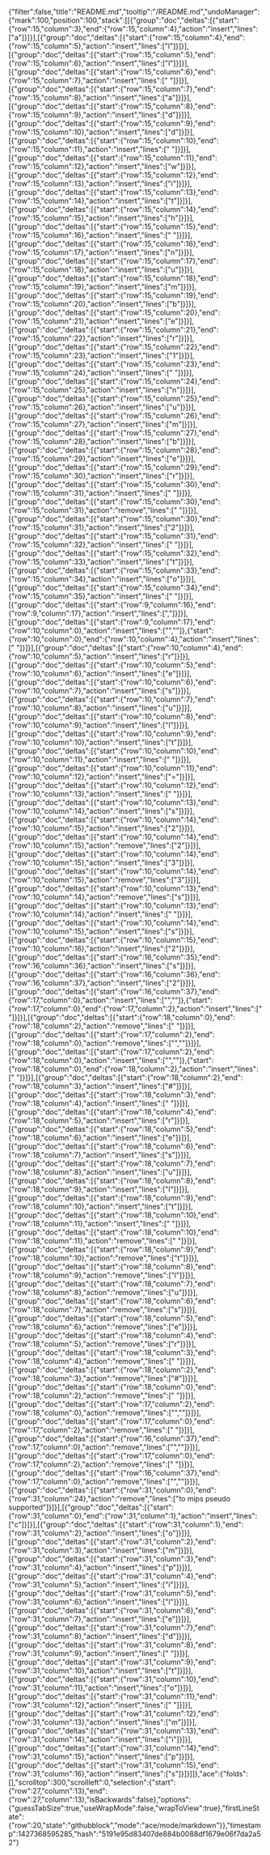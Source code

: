 {"filter":false,"title":"README.md","tooltip":"/README.md","undoManager":{"mark":100,"position":100,"stack":[[{"group":"doc","deltas":[{"start":{"row":15,"column":3},"end":{"row":15,"column":4},"action":"insert","lines":["a"]}]}],[{"group":"doc","deltas":[{"start":{"row":15,"column":4},"end":{"row":15,"column":5},"action":"insert","lines":["l"]}]}],[{"group":"doc","deltas":[{"start":{"row":15,"column":5},"end":{"row":15,"column":6},"action":"insert","lines":["l"]}]}],[{"group":"doc","deltas":[{"start":{"row":15,"column":6},"end":{"row":15,"column":7},"action":"insert","lines":[" "]}]}],[{"group":"doc","deltas":[{"start":{"row":15,"column":7},"end":{"row":15,"column":8},"action":"insert","lines":["a"]}]}],[{"group":"doc","deltas":[{"start":{"row":15,"column":8},"end":{"row":15,"column":9},"action":"insert","lines":["d"]}]}],[{"group":"doc","deltas":[{"start":{"row":15,"column":9},"end":{"row":15,"column":10},"action":"insert","lines":["d"]}]}],[{"group":"doc","deltas":[{"start":{"row":15,"column":10},"end":{"row":15,"column":11},"action":"insert","lines":[" "]}]}],[{"group":"doc","deltas":[{"start":{"row":15,"column":11},"end":{"row":15,"column":12},"action":"insert","lines":["w"]}]}],[{"group":"doc","deltas":[{"start":{"row":15,"column":12},"end":{"row":15,"column":13},"action":"insert","lines":["i"]}]}],[{"group":"doc","deltas":[{"start":{"row":15,"column":13},"end":{"row":15,"column":14},"action":"insert","lines":["t"]}]}],[{"group":"doc","deltas":[{"start":{"row":15,"column":14},"end":{"row":15,"column":15},"action":"insert","lines":["h"]}]}],[{"group":"doc","deltas":[{"start":{"row":15,"column":15},"end":{"row":15,"column":16},"action":"insert","lines":[" "]}]}],[{"group":"doc","deltas":[{"start":{"row":15,"column":16},"end":{"row":15,"column":17},"action":"insert","lines":["n"]}]}],[{"group":"doc","deltas":[{"start":{"row":15,"column":17},"end":{"row":15,"column":18},"action":"insert","lines":["u"]}]}],[{"group":"doc","deltas":[{"start":{"row":15,"column":18},"end":{"row":15,"column":19},"action":"insert","lines":["m"]}]}],[{"group":"doc","deltas":[{"start":{"row":15,"column":19},"end":{"row":15,"column":20},"action":"insert","lines":["b"]}]}],[{"group":"doc","deltas":[{"start":{"row":15,"column":20},"end":{"row":15,"column":21},"action":"insert","lines":["e"]}]}],[{"group":"doc","deltas":[{"start":{"row":15,"column":21},"end":{"row":15,"column":22},"action":"insert","lines":["r"]}]}],[{"group":"doc","deltas":[{"start":{"row":15,"column":22},"end":{"row":15,"column":23},"action":"insert","lines":["1"]}]}],[{"group":"doc","deltas":[{"start":{"row":15,"column":23},"end":{"row":15,"column":24},"action":"insert","lines":[" "]}]}],[{"group":"doc","deltas":[{"start":{"row":15,"column":24},"end":{"row":15,"column":25},"action":"insert","lines":["n"]}]}],[{"group":"doc","deltas":[{"start":{"row":15,"column":25},"end":{"row":15,"column":26},"action":"insert","lines":["u"]}]}],[{"group":"doc","deltas":[{"start":{"row":15,"column":26},"end":{"row":15,"column":27},"action":"insert","lines":["m"]}]}],[{"group":"doc","deltas":[{"start":{"row":15,"column":27},"end":{"row":15,"column":28},"action":"insert","lines":["b"]}]}],[{"group":"doc","deltas":[{"start":{"row":15,"column":28},"end":{"row":15,"column":29},"action":"insert","lines":["e"]}]}],[{"group":"doc","deltas":[{"start":{"row":15,"column":29},"end":{"row":15,"column":30},"action":"insert","lines":["r"]}]}],[{"group":"doc","deltas":[{"start":{"row":15,"column":30},"end":{"row":15,"column":31},"action":"insert","lines":[" "]}]}],[{"group":"doc","deltas":[{"start":{"row":15,"column":30},"end":{"row":15,"column":31},"action":"remove","lines":[" "]}]}],[{"group":"doc","deltas":[{"start":{"row":15,"column":30},"end":{"row":15,"column":31},"action":"insert","lines":["2"]}]}],[{"group":"doc","deltas":[{"start":{"row":15,"column":31},"end":{"row":15,"column":32},"action":"insert","lines":[" "]}]}],[{"group":"doc","deltas":[{"start":{"row":15,"column":32},"end":{"row":15,"column":33},"action":"insert","lines":["t"]}]}],[{"group":"doc","deltas":[{"start":{"row":15,"column":33},"end":{"row":15,"column":34},"action":"insert","lines":["o"]}]}],[{"group":"doc","deltas":[{"start":{"row":15,"column":34},"end":{"row":15,"column":35},"action":"insert","lines":[" "]}]}],[{"group":"doc","deltas":[{"start":{"row":9,"column":16},"end":{"row":9,"column":17},"action":"insert","lines":[","]}]}],[{"group":"doc","deltas":[{"start":{"row":9,"column":17},"end":{"row":10,"column":0},"action":"insert","lines":["",""]},{"start":{"row":10,"column":0},"end":{"row":10,"column":4},"action":"insert","lines":["    "]}]}],[{"group":"doc","deltas":[{"start":{"row":10,"column":4},"end":{"row":10,"column":5},"action":"insert","lines":["r"]}]}],[{"group":"doc","deltas":[{"start":{"row":10,"column":5},"end":{"row":10,"column":6},"action":"insert","lines":["e"]}]}],[{"group":"doc","deltas":[{"start":{"row":10,"column":6},"end":{"row":10,"column":7},"action":"insert","lines":["s"]}]}],[{"group":"doc","deltas":[{"start":{"row":10,"column":7},"end":{"row":10,"column":8},"action":"insert","lines":["u"]}]}],[{"group":"doc","deltas":[{"start":{"row":10,"column":8},"end":{"row":10,"column":9},"action":"insert","lines":["l"]}]}],[{"group":"doc","deltas":[{"start":{"row":10,"column":9},"end":{"row":10,"column":10},"action":"insert","lines":["t"]}]}],[{"group":"doc","deltas":[{"start":{"row":10,"column":10},"end":{"row":10,"column":11},"action":"insert","lines":[" "]}]}],[{"group":"doc","deltas":[{"start":{"row":10,"column":11},"end":{"row":10,"column":12},"action":"insert","lines":["="]}]}],[{"group":"doc","deltas":[{"start":{"row":10,"column":12},"end":{"row":10,"column":13},"action":"insert","lines":[" "]}]}],[{"group":"doc","deltas":[{"start":{"row":10,"column":13},"end":{"row":10,"column":14},"action":"insert","lines":["s"]}]}],[{"group":"doc","deltas":[{"start":{"row":10,"column":14},"end":{"row":10,"column":15},"action":"insert","lines":["2"]}]}],[{"group":"doc","deltas":[{"start":{"row":10,"column":14},"end":{"row":10,"column":15},"action":"remove","lines":["2"]}]}],[{"group":"doc","deltas":[{"start":{"row":10,"column":14},"end":{"row":10,"column":15},"action":"insert","lines":["3"]}]}],[{"group":"doc","deltas":[{"start":{"row":10,"column":14},"end":{"row":10,"column":15},"action":"remove","lines":["3"]}]}],[{"group":"doc","deltas":[{"start":{"row":10,"column":13},"end":{"row":10,"column":14},"action":"remove","lines":["s"]}]}],[{"group":"doc","deltas":[{"start":{"row":10,"column":13},"end":{"row":10,"column":14},"action":"insert","lines":[" "]}]}],[{"group":"doc","deltas":[{"start":{"row":10,"column":14},"end":{"row":10,"column":15},"action":"insert","lines":["s"]}]}],[{"group":"doc","deltas":[{"start":{"row":10,"column":15},"end":{"row":10,"column":16},"action":"insert","lines":["2"]}]}],[{"group":"doc","deltas":[{"start":{"row":16,"column":35},"end":{"row":16,"column":36},"action":"insert","lines":["s"]}]}],[{"group":"doc","deltas":[{"start":{"row":16,"column":36},"end":{"row":16,"column":37},"action":"insert","lines":["2"]}]}],[{"group":"doc","deltas":[{"start":{"row":16,"column":37},"end":{"row":17,"column":0},"action":"insert","lines":["",""]},{"start":{"row":17,"column":0},"end":{"row":17,"column":2},"action":"insert","lines":["  "]}]}],[{"group":"doc","deltas":[{"start":{"row":18,"column":0},"end":{"row":18,"column":2},"action":"remove","lines":["  "]}]}],[{"group":"doc","deltas":[{"start":{"row":17,"column":2},"end":{"row":18,"column":0},"action":"remove","lines":["",""]}]}],[{"group":"doc","deltas":[{"start":{"row":17,"column":2},"end":{"row":18,"column":0},"action":"insert","lines":["",""]},{"start":{"row":18,"column":0},"end":{"row":18,"column":2},"action":"insert","lines":["  "]}]}],[{"group":"doc","deltas":[{"start":{"row":18,"column":2},"end":{"row":18,"column":3},"action":"insert","lines":["#"]}]}],[{"group":"doc","deltas":[{"start":{"row":18,"column":3},"end":{"row":18,"column":4},"action":"insert","lines":[" "]}]}],[{"group":"doc","deltas":[{"start":{"row":18,"column":4},"end":{"row":18,"column":5},"action":"insert","lines":["r"]}]}],[{"group":"doc","deltas":[{"start":{"row":18,"column":5},"end":{"row":18,"column":6},"action":"insert","lines":["e"]}]}],[{"group":"doc","deltas":[{"start":{"row":18,"column":6},"end":{"row":18,"column":7},"action":"insert","lines":["s"]}]}],[{"group":"doc","deltas":[{"start":{"row":18,"column":7},"end":{"row":18,"column":8},"action":"insert","lines":["u"]}]}],[{"group":"doc","deltas":[{"start":{"row":18,"column":8},"end":{"row":18,"column":9},"action":"insert","lines":["l"]}]}],[{"group":"doc","deltas":[{"start":{"row":18,"column":9},"end":{"row":18,"column":10},"action":"insert","lines":["t"]}]}],[{"group":"doc","deltas":[{"start":{"row":18,"column":10},"end":{"row":18,"column":11},"action":"insert","lines":[" "]}]}],[{"group":"doc","deltas":[{"start":{"row":18,"column":10},"end":{"row":18,"column":11},"action":"remove","lines":[" "]}]}],[{"group":"doc","deltas":[{"start":{"row":18,"column":9},"end":{"row":18,"column":10},"action":"remove","lines":["t"]}]}],[{"group":"doc","deltas":[{"start":{"row":18,"column":8},"end":{"row":18,"column":9},"action":"remove","lines":["l"]}]}],[{"group":"doc","deltas":[{"start":{"row":18,"column":7},"end":{"row":18,"column":8},"action":"remove","lines":["u"]}]}],[{"group":"doc","deltas":[{"start":{"row":18,"column":6},"end":{"row":18,"column":7},"action":"remove","lines":["s"]}]}],[{"group":"doc","deltas":[{"start":{"row":18,"column":5},"end":{"row":18,"column":6},"action":"remove","lines":["e"]}]}],[{"group":"doc","deltas":[{"start":{"row":18,"column":4},"end":{"row":18,"column":5},"action":"remove","lines":["r"]}]}],[{"group":"doc","deltas":[{"start":{"row":18,"column":3},"end":{"row":18,"column":4},"action":"remove","lines":[" "]}]}],[{"group":"doc","deltas":[{"start":{"row":18,"column":2},"end":{"row":18,"column":3},"action":"remove","lines":["#"]}]}],[{"group":"doc","deltas":[{"start":{"row":18,"column":0},"end":{"row":18,"column":2},"action":"remove","lines":["  "]}]}],[{"group":"doc","deltas":[{"start":{"row":17,"column":2},"end":{"row":18,"column":0},"action":"remove","lines":["",""]}]}],[{"group":"doc","deltas":[{"start":{"row":17,"column":0},"end":{"row":17,"column":2},"action":"remove","lines":["  "]}]}],[{"group":"doc","deltas":[{"start":{"row":16,"column":37},"end":{"row":17,"column":0},"action":"remove","lines":["",""]}]}],[{"group":"doc","deltas":[{"start":{"row":17,"column":0},"end":{"row":17,"column":2},"action":"remove","lines":["  "]}]}],[{"group":"doc","deltas":[{"start":{"row":16,"column":37},"end":{"row":17,"column":0},"action":"remove","lines":["",""]}]}],[{"group":"doc","deltas":[{"start":{"row":31,"column":0},"end":{"row":31,"column":24},"action":"remove","lines":["to mips pseudo supported"]}]}],[{"group":"doc","deltas":[{"start":{"row":31,"column":0},"end":{"row":31,"column":1},"action":"insert","lines":["c"]}]}],[{"group":"doc","deltas":[{"start":{"row":31,"column":1},"end":{"row":31,"column":2},"action":"insert","lines":["o"]}]}],[{"group":"doc","deltas":[{"start":{"row":31,"column":2},"end":{"row":31,"column":3},"action":"insert","lines":["m"]}]}],[{"group":"doc","deltas":[{"start":{"row":31,"column":3},"end":{"row":31,"column":4},"action":"insert","lines":["p"]}]}],[{"group":"doc","deltas":[{"start":{"row":31,"column":4},"end":{"row":31,"column":5},"action":"insert","lines":["i"]}]}],[{"group":"doc","deltas":[{"start":{"row":31,"column":5},"end":{"row":31,"column":6},"action":"insert","lines":["l"]}]}],[{"group":"doc","deltas":[{"start":{"row":31,"column":6},"end":{"row":31,"column":7},"action":"insert","lines":["e"]}]}],[{"group":"doc","deltas":[{"start":{"row":31,"column":7},"end":{"row":31,"column":8},"action":"insert","lines":["d"]}]}],[{"group":"doc","deltas":[{"start":{"row":31,"column":8},"end":{"row":31,"column":9},"action":"insert","lines":[" "]}]}],[{"group":"doc","deltas":[{"start":{"row":31,"column":9},"end":{"row":31,"column":10},"action":"insert","lines":["t"]}]}],[{"group":"doc","deltas":[{"start":{"row":31,"column":10},"end":{"row":31,"column":11},"action":"insert","lines":["o"]}]}],[{"group":"doc","deltas":[{"start":{"row":31,"column":11},"end":{"row":31,"column":12},"action":"insert","lines":[" "]}]}],[{"group":"doc","deltas":[{"start":{"row":31,"column":12},"end":{"row":31,"column":13},"action":"insert","lines":["m"]}]}],[{"group":"doc","deltas":[{"start":{"row":31,"column":13},"end":{"row":31,"column":14},"action":"insert","lines":["i"]}]}],[{"group":"doc","deltas":[{"start":{"row":31,"column":14},"end":{"row":31,"column":15},"action":"insert","lines":["p"]}]}],[{"group":"doc","deltas":[{"start":{"row":31,"column":15},"end":{"row":31,"column":16},"action":"insert","lines":["s"]}]}]]},"ace":{"folds":[],"scrolltop":300,"scrollleft":0,"selection":{"start":{"row":27,"column":13},"end":{"row":27,"column":13},"isBackwards":false},"options":{"guessTabSize":true,"useWrapMode":false,"wrapToView":true},"firstLineState":{"row":20,"state":"githubblock","mode":"ace/mode/markdown"}},"timestamp":1427368595285,"hash":"5191e95d83407de884b0088df1679e06f7da2a52"}